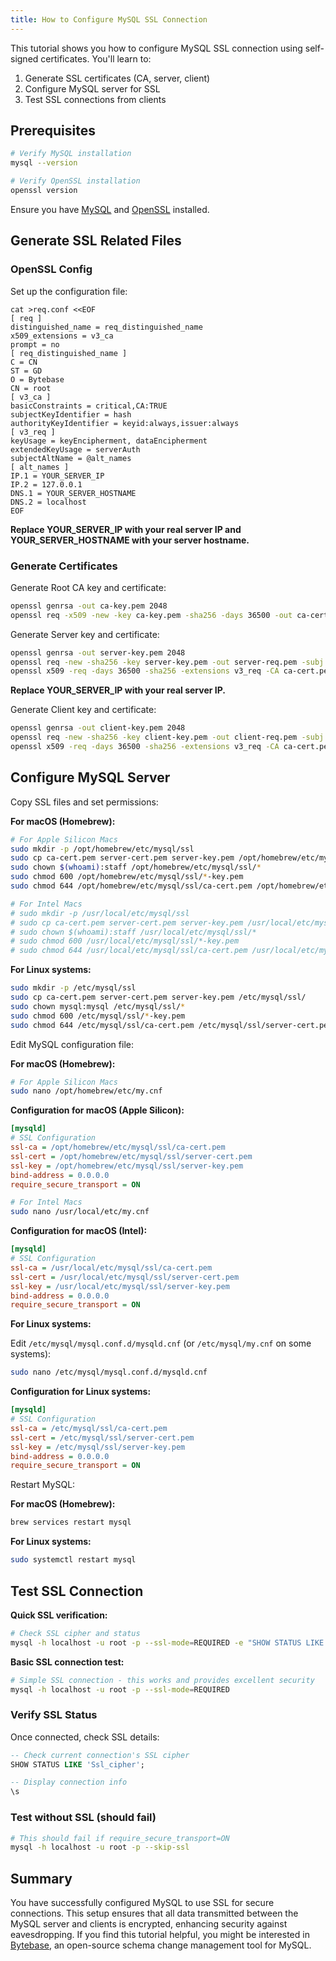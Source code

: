 ```yaml
---
title: How to Configure MySQL SSL Connection
---
```


This tutorial shows you how to configure MySQL SSL connection using self-signed certificates. You'll learn to:

1. Generate SSL certificates (CA, server, client)
2. Configure MySQL server for SSL
3. Test SSL connections from clients

## Prerequisites

```bash
# Verify MySQL installation
mysql --version

# Verify OpenSSL installation
openssl version
```

Ensure you have [MySQL](https://dev.mysql.com/downloads/) and [OpenSSL](https://www.openssl.org/source/) installed.

## Generate SSL Related Files

### OpenSSL Config

Set up the configuration file:

```text
cat >req.conf <<EOF
[ req ]
distinguished_name = req_distinguished_name
x509_extensions = v3_ca
prompt = no
[ req_distinguished_name ]
C = CN
ST = GD
O = Bytebase
CN = root
[ v3_ca ]
basicConstraints = critical,CA:TRUE
subjectKeyIdentifier = hash
authorityKeyIdentifier = keyid:always,issuer:always
[ v3_req ]
keyUsage = keyEncipherment, dataEncipherment
extendedKeyUsage = serverAuth
subjectAltName = @alt_names
[ alt_names ]
IP.1 = YOUR_SERVER_IP
IP.2 = 127.0.0.1
DNS.1 = YOUR_SERVER_HOSTNAME
DNS.2 = localhost
EOF
```

**Replace YOUR_SERVER_IP with your real server IP and YOUR_SERVER_HOSTNAME with your server hostname.**

### Generate Certificates

Generate Root CA key and certificate:

```bash
openssl genrsa -out ca-key.pem 2048
openssl req -x509 -new -key ca-key.pem -sha256 -days 36500 -out ca-cert.pem -extensions 'v3_ca' -config req.conf
```

Generate Server key and certificate:

```bash
openssl genrsa -out server-key.pem 2048
openssl req -new -sha256 -key server-key.pem -out server-req.pem -subj "/C=CN/ST=GD/O=Bytebase/CN=YOUR_SERVER_IP" -config req.conf
openssl x509 -req -days 36500 -sha256 -extensions v3_req -CA ca-cert.pem -CAkey ca-key.pem -CAcreateserial -in server-req.pem -out server-cert.pem -extfile req.conf
```

**Replace YOUR_SERVER_IP with your real server IP.**

Generate Client key and certificate:

```bash
openssl genrsa -out client-key.pem 2048
openssl req -new -sha256 -key client-key.pem -out client-req.pem -subj "/C=CN/ST=GD/O=Bytebase/CN=mysql-client" -config req.conf
openssl x509 -req -days 36500 -sha256 -extensions v3_req -CA ca-cert.pem -CAkey ca-key.pem -CAcreateserial -in client-req.pem -out client-cert.pem -extfile req.conf
```

## Configure MySQL Server

Copy SSL files and set permissions:

**For macOS (Homebrew):**

```bash
# For Apple Silicon Macs
sudo mkdir -p /opt/homebrew/etc/mysql/ssl
sudo cp ca-cert.pem server-cert.pem server-key.pem /opt/homebrew/etc/mysql/ssl/
sudo chown $(whoami):staff /opt/homebrew/etc/mysql/ssl/*
sudo chmod 600 /opt/homebrew/etc/mysql/ssl/*-key.pem
sudo chmod 644 /opt/homebrew/etc/mysql/ssl/ca-cert.pem /opt/homebrew/etc/mysql/ssl/server-cert.pem
```

```bash
# For Intel Macs
# sudo mkdir -p /usr/local/etc/mysql/ssl
# sudo cp ca-cert.pem server-cert.pem server-key.pem /usr/local/etc/mysql/ssl/
# sudo chown $(whoami):staff /usr/local/etc/mysql/ssl/*
# sudo chmod 600 /usr/local/etc/mysql/ssl/*-key.pem
# sudo chmod 644 /usr/local/etc/mysql/ssl/ca-cert.pem /usr/local/etc/mysql/ssl/server-cert.pem
```

**For Linux systems:**

```bash
sudo mkdir -p /etc/mysql/ssl
sudo cp ca-cert.pem server-cert.pem server-key.pem /etc/mysql/ssl/
sudo chown mysql:mysql /etc/mysql/ssl/*
sudo chmod 600 /etc/mysql/ssl/*-key.pem
sudo chmod 644 /etc/mysql/ssl/ca-cert.pem /etc/mysql/ssl/server-cert.pem
```

Edit MySQL configuration file:

**For macOS (Homebrew):**

```bash
# For Apple Silicon Macs
sudo nano /opt/homebrew/etc/my.cnf
```

**Configuration for macOS (Apple Silicon):**

```ini
[mysqld]
# SSL Configuration
ssl-ca = /opt/homebrew/etc/mysql/ssl/ca-cert.pem
ssl-cert = /opt/homebrew/etc/mysql/ssl/server-cert.pem
ssl-key = /opt/homebrew/etc/mysql/ssl/server-key.pem
bind-address = 0.0.0.0
require_secure_transport = ON
```

```bash
# For Intel Macs
sudo nano /usr/local/etc/my.cnf
```

**Configuration for macOS (Intel):**

```ini
[mysqld]
# SSL Configuration
ssl-ca = /usr/local/etc/mysql/ssl/ca-cert.pem
ssl-cert = /usr/local/etc/mysql/ssl/server-cert.pem
ssl-key = /usr/local/etc/mysql/ssl/server-key.pem
bind-address = 0.0.0.0
require_secure_transport = ON
```

**For Linux systems:**

Edit `/etc/mysql/mysql.conf.d/mysqld.cnf` (or `/etc/mysql/my.cnf` on some systems):

```bash
sudo nano /etc/mysql/mysql.conf.d/mysqld.cnf
```

**Configuration for Linux systems:**

```ini
[mysqld]
# SSL Configuration
ssl-ca = /etc/mysql/ssl/ca-cert.pem
ssl-cert = /etc/mysql/ssl/server-cert.pem
ssl-key = /etc/mysql/ssl/server-key.pem
bind-address = 0.0.0.0
require_secure_transport = ON
```

Restart MySQL:

**For macOS (Homebrew):**

```bash
brew services restart mysql
```

**For Linux systems:**

```bash
sudo systemctl restart mysql
```

## Test SSL Connection

**Quick SSL verification:**

```bash
# Check SSL cipher and status
mysql -h localhost -u root -p --ssl-mode=REQUIRED -e "SHOW STATUS LIKE 'Ssl_cipher';"
```

**Basic SSL connection test:**

```bash
# Simple SSL connection - this works and provides excellent security
mysql -h localhost -u root -p --ssl-mode=REQUIRED
```

### Verify SSL Status

Once connected, check SSL details:

```sql
-- Check current connection's SSL cipher
SHOW STATUS LIKE 'Ssl_cipher';

-- Display connection info
\s
```

### Test without SSL (should fail)

```bash
# This should fail if require_secure_transport=ON
mysql -h localhost -u root -p --skip-ssl
```

## Summary

You have successfully configured MySQL to use SSL for secure connections. This setup ensures that all data transmitted between the MySQL server and clients is encrypted, enhancing security against eavesdropping. If you find this tutorial helpful, you might be interested in [Bytebase](https://bytebase.com/), an open-source schema change management tool for MySQL.

